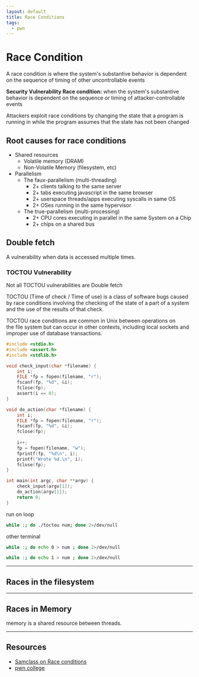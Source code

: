 ```yaml
---
layout: default
title: Race Conditions
tags:
  - pwn
---
```

# Race Condition
A race condition is where the system's substantive behavior is dependent on the sequence of timing of other uncontrollable events

**Security Vulnerability Race condition:** when the system's substantive behavior is dependent on the sequence or timing of attacker-controllable events

Attackers exploit race conditions  by changing the state that a program is running in while the program assumes that the state has not been changed
## Root causes for race conditions
- Shared resources
	- Volatile memory (DRAM)
	- Non-Volatile Memory (filesystem, etc) 
- Parallelism
	- The faux-parallelism (multi-threading)
		- 2+ clients talking to the same server
		- 2+ tabs executing javascript in the same browser
		- 2+ userspace threads/apps executing syscalls in same OS
		- 2+ OSes running in the same hypervisor
	- The true-parallelism (multi-processing)
		- 2+ CPU cores executing in parallel in the same System on a Chip
		- 2+ chips on a shared bus
## Double fetch 
A vulnerability when data is accessed multiple times. 

### TOCTOU Vulnerability
Not all TOCTOU vulnerabilities are Double fetch

TOCTOU (Time of check / Time of use) is a class of software bugs caused by race conditions involving the checking of the state of a part of a system and the use of the results of that check.

TOCTOU race conditions are common in Unix between operations on the file system but can occur in other contexts, including local sockets and improper use of database transactions. 

```c
#include <stdio.h>
#include <assert.h>
#include <stdlib.h>

void check_input(char *filename) {
	int i;
	FILE *fp = fopen(filename, "r");
	fscanf(fp, "%d", &i);
	fclose(fp);
	assert(i == 0);
}

void do_action(char *filename) {
	int i;
	FILE *fp = fopen(filename, "r");
	fscanf(fp, "%d", &i);
	fclose(fp);
	
	i++;
	fp = fopen(filename, "w");
	fprintf(fp, "%d\n", i);
	printf("Wrote %d.\n", i);
	fclose(fp);
}

int main(int argc, char **argv) {
	check_input(argv[1]);
	do_action(argv[1]);
	return 0;
}
```

run on loop
```sh
while :; do ./toctou num; done 2>/dev/null
```

other terminal

```sh
while :; do echo 0 > num ; done 2>/dev/null
```

```sh
while :; do echo 1 > num ; done 2>/dev/null
```

---
## Races in the filesystem
---
## Races in Memory
memory is a shared resource between threads.

--- 
## Resources
- [Samclass on Race conditions](https://samsclass.info/127/proj/ED210.htm) 
- [pwn college](https://pwn.college/system-security/race-conditions/)

